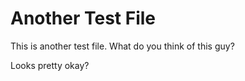 Another Test File
============

This is another test file. What do you think of this guy?

Looks pretty okay?